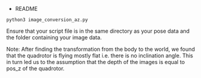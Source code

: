 * README

```
python3 image_conversion_az.py
```

Ensure that your script file is in the same directory as your pose data and the folder containing your image data.

Note: After finding the transformation from the body to the world, we found that the quadrotor is flying mostly flat i.e. there is no inclination angle. This in turn led us to the assumption that the depth of the images is equal to pos_z of the quadrotor.
